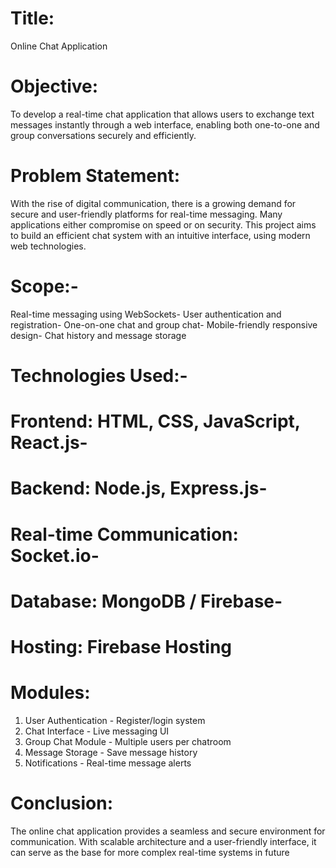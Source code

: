 # Title:
 Online Chat Application
 
# Objective:
 To develop a real-time chat application that allows users to exchange text messages instantly
 through a web interface, enabling both one-to-one and group conversations securely and efficiently.
 
# Problem Statement:
 With the rise of digital communication, there is a growing demand for secure and user-friendly platforms 
for real-time messaging. Many applications either compromise on speed or on security. This project 
aims to build an efficient chat system with an intuitive interface, using modern web technologies.

# Scope:-
Real-time messaging using WebSockets- User authentication and registration- One-on-one chat and group chat- Mobile-friendly responsive design- Chat history and message storage

 # Technologies Used:- 
 # Frontend: HTML, CSS, JavaScript, React.js- 
# Backend: Node.js, Express.js- 
# Real-time Communication: Socket.io- 
# Database: MongoDB / Firebase- 
# Hosting: Firebase Hosting

# Modules:
 1. User Authentication - Register/login system
 2. Chat Interface - Live messaging UI
 3. Group Chat Module - Multiple users per chatroom
 4. Message Storage - Save message history
 5. Notifications - Real-time message alerts
 # Conclusion:
 The online chat application provides a seamless and secure environment for communication. With
 scalable architecture and a user-friendly interface, it can serve as the base for more complex
 real-time systems in future
